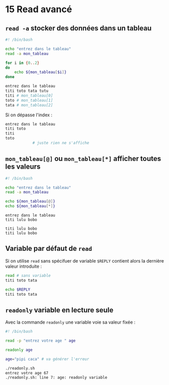 # 15 Read avancé

## `read -a`  stocker des données dans un tableau

```bash
#! /bin/bash

echo "entrez dans le tableau"
read -a mon_tableau

for i in {0..2}
do
    echo ${mon_tableau[$i]}
done
```

```bash
entrez dans le tableau
titi toto tata tutu
titi # mon_tableau[0]
toto # mon_tableau[1]
tata # mon_tableau[2] 
```

Si on dépasse l'index :

```bash
entrez dans le tableau
titi toto
titi
toto
			# juste rien ne s'affiche
```

## `mon_tableau[@]` ou `mon_tableau[*]`  afficher toutes les valeurs

```bash
#! /bin/bash

echo "entrez dans le tableau"
read -a mon_tableau

echo ${mon_tableau[@]}
echo ${mon_tableau[*]}
```

```
entrez dans le tableau
titi lulu bobo

titi lulu bobo
titi lulu bobo
```

## Variable par défaut de `read`

Si on utilise `read` sans spécifuer de variable `$REPLY` contient alors la dernière valeur introduite :

```bash
read # sans variable
titi toto tata

echo $REPLY
titi toto tata
```

## `readonly`  variable en lecture seule

Avec la commande `readonly`  une variable voie sa valeur fixée :

```bash
#! /bin/bash

read -p "entrez votre age " age

readonly age

age="pipi caca" # va générer l'erreur
```

```bash
./readonly.sh 
entrez votre age 67
./readonly.sh: line 7: age: readonly variable
```

